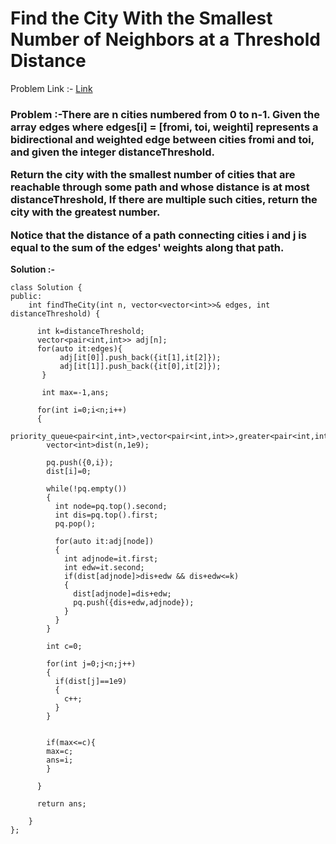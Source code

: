 # Find the City With the Smallest Number of Neighbors at a Threshold Distance

Problem Link :- [Link](https://leetcode.com/problems/find-the-city-with-the-smallest-number-of-neighbors-at-a-threshold-distance/)

<h3>
Problem :-There are n cities numbered from 0 to n-1. Given the array edges where edges[i] = [fromi, toi, weighti] represents a bidirectional and weighted edge between cities fromi and toi, and given the integer distanceThreshold.

Return the city with the smallest number of cities that are reachable through some path and whose distance is at most distanceThreshold, If there are multiple such cities, return the city with the greatest number.

Notice that the distance of a path connecting cities i and j is equal to the sum of the edges' weights along that path.

  
</h3>


**Solution :-**
```
class Solution {
public:
    int findTheCity(int n, vector<vector<int>>& edges, int distanceThreshold) {

      int k=distanceThreshold;
      vector<pair<int,int>> adj[n];
      for(auto it:edges){
           adj[it[0]].push_back({it[1],it[2]});
           adj[it[1]].push_back({it[0],it[2]});
       }

       int max=-1,ans;

      for(int i=0;i<n;i++)
      {
        priority_queue<pair<int,int>,vector<pair<int,int>>,greater<pair<int,int>>>pq;
        vector<int>dist(n,1e9);

        pq.push({0,i});
        dist[i]=0;

        while(!pq.empty())
        {
          int node=pq.top().second;
          int dis=pq.top().first;
          pq.pop();

          for(auto it:adj[node])
          {
            int adjnode=it.first;
            int edw=it.second;
            if(dist[adjnode]>dis+edw && dis+edw<=k)
            {
              dist[adjnode]=dis+edw;
              pq.push({dis+edw,adjnode});
            }
          }
        }

        int c=0;

        for(int j=0;j<n;j++)
        {
          if(dist[j]==1e9)
          {
            c++;
          }
        }
        

        if(max<=c){
        max=c;
        ans=i;
        }

      }

      return ans;
        
    }
};
```
